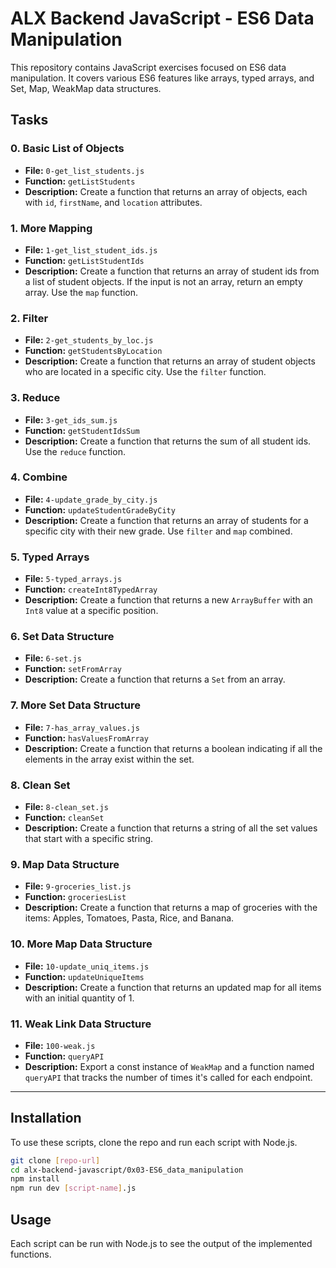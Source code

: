 # ALX Backend JavaScript - ES6 Data Manipulation

This repository contains JavaScript exercises focused on ES6 data manipulation. It covers various ES6 features like arrays, typed arrays, and Set, Map, WeakMap data structures.

## Tasks

### 0. Basic List of Objects

- **File:** `0-get_list_students.js`
- **Function:** `getListStudents`
- **Description:** Create a function that returns an array of objects, each with `id`, `firstName`, and `location` attributes.

### 1. More Mapping

- **File:** `1-get_list_student_ids.js`
- **Function:** `getListStudentIds`
- **Description:** Create a function that returns an array of student ids from a list of student objects. If the input is not an array, return an empty array. Use the `map` function.

### 2. Filter

- **File:** `2-get_students_by_loc.js`
- **Function:** `getStudentsByLocation`
- **Description:** Create a function that returns an array of student objects who are located in a specific city. Use the `filter` function.

### 3. Reduce

- **File:** `3-get_ids_sum.js`
- **Function:** `getStudentIdsSum`
- **Description:** Create a function that returns the sum of all student ids. Use the `reduce` function.

### 4. Combine

- **File:** `4-update_grade_by_city.js`
- **Function:** `updateStudentGradeByCity`
- **Description:** Create a function that returns an array of students for a specific city with their new grade. Use `filter` and `map` combined.

### 5. Typed Arrays

- **File:** `5-typed_arrays.js`
- **Function:** `createInt8TypedArray`
- **Description:** Create a function that returns a new `ArrayBuffer` with an `Int8` value at a specific position.

### 6. Set Data Structure

- **File:** `6-set.js`
- **Function:** `setFromArray`
- **Description:** Create a function that returns a `Set` from an array.

### 7. More Set Data Structure

- **File:** `7-has_array_values.js`
- **Function:** `hasValuesFromArray`
- **Description:** Create a function that returns a boolean indicating if all the elements in the array exist within the set.

### 8. Clean Set

- **File:** `8-clean_set.js`
- **Function:** `cleanSet`
- **Description:** Create a function that returns a string of all the set values that start with a specific string.

### 9. Map Data Structure

- **File:** `9-groceries_list.js`
- **Function:** `groceriesList`
- **Description:** Create a function that returns a map of groceries with the items: Apples, Tomatoes, Pasta, Rice, and Banana.

### 10. More Map Data Structure

- **File:** `10-update_uniq_items.js`
- **Function:** `updateUniqueItems`
- **Description:** Create a function that returns an updated map for all items with an initial quantity of 1.

### 11. Weak Link Data Structure

- **File:** `100-weak.js`
- **Function:** `queryAPI`
- **Description:** Export a const instance of `WeakMap` and a function named `queryAPI` that tracks the number of times it's called for each endpoint.

---

## Installation

To use these scripts, clone the repo and run each script with Node.js.

```bash
git clone [repo-url]
cd alx-backend-javascript/0x03-ES6_data_manipulation
npm install
npm run dev [script-name].js
```

## Usage

Each script can be run with Node.js to see the output of the implemented functions.

